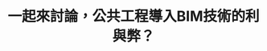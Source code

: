 ---
id: "45"
lang: zh-tw
publish: "FALSE"
description: 「政府應仿工地主任職能課程制度將BIM人員分級制度納入公共工程，以確保BIM執行品質」連署案
selected: "FALSE"
blog_selected: "FALSE"
title: 一起來討論，公共工程導入BIM技術的利與弊？
introduction:
  content: "過去在設計建築時多採用繪製平面圖的方式，而BIM則是一種新的技術，又名「建築資訊模型」，能夠將建築物的樣貌以3D方式建模，甚至能輸入使用的\
    材質，以模擬地震發生的情況。由於BIM是新的技術，雖然具有許多優點，卻也有相對應的問題，因此這次協作會議便要討論是否能將BIM分級制度納入公共工程。\r

    與會眾人歸納出了兩個重點，其一是如何改善工程執行BIM的溝通與成本，其二為BIM在建築生命全周期之效益。多數單位並認同BIM於規模較大、複雜程\
    度較高之公共工程，較具備採用效益，未來公共工程或許可以就個案之功能、效益或特性等需求進行評估後，導入BIM技術，並明訂於工程中編列該技術之合理預算及相\
    關人員之編列查驗等機制，以引導並落實BIM。\r"
color: green
join:
  type: 提
  title: 政府應仿工地主任職能課程制度將BIM人員分級制度納入公共工程，以確保BIM執行品質
  link: https://join.gov.tw/idea/detail/eecb28a1-88d2-4ebf-8284-a487ab436f8b
  image: https://cm.pdis.tw/images/post/15YfxJIJCNS6PVPQ8LHV2k_7MQZzWC98W.jpg
layout: post
departments:
  - 內政部
  - 工程會
embed:
  agenda_book:
    links:
      - https://issuu.com/pdis.tw/docs/_bim_bim_
  mind_map:
    links:
      - https://miro.com/app/live-embed/o9J_kxlzpPg=/?moveToViewport=3705,-1360,1896,1985
  proposer_slide:
    links:
      - https://issuu.com/pdis.tw/docs/01-bim_.pptx
  ministry_slide:
    links:
      - https://issuu.com/pdis.tw/docs/03-bim_
      - https://issuu.com/pdis.tw/docs/02-bim_.pptx
      - https://issuu.com/pdis.tw/docs/04_bim_.pptx
  transcript:
    links:
      - https://sayit.pdis.nat.gov.tw/2019-04-16-%E9%96%8B%E6%94%BE%E6%94%BF%E5%BA%9C%E7%AC%AC45%E6%AC%A1%E8%AD%B0%E9%A1%8C%E5%8D%94%E4%BD%9C%E6%9C%83%E8%AD%B0
---